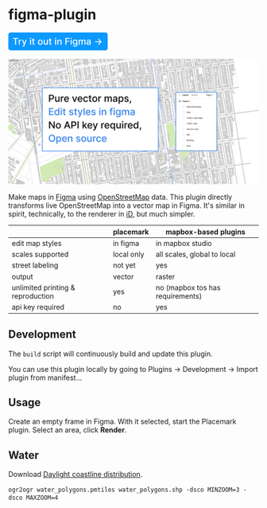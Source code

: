 # figma-plugin

<a href='https://www.figma.com/community/plugin/1189962635826293304/Placemark'><img src='./.media/try-it-out.png' width="200" alt='Try it out in figma'></a>

![Figma plugin preview](./.media/splash.png)

Make maps in [Figma](https://www.figma.com/) using [OpenStreetMap](https://www.openstreetmap.org/)
data. This plugin directly transforms live OpenStreetMap into a vector map in Figma.
It's similar in spirit, technically, to the renderer in [iD](https://github.com/openstreetmap/iD),
but much simpler.

|                                   | **placemark** | **mapbox-based plugins**         |
| --------------------------------- | ------------- | -------------------------------- |
| edit map styles                   | in figma      | in mapbox studio                 |
| scales supported                  | local only    | all scales, global to local      |
| street labeling                   | not yet       | yes                              |
| output                            | vector        | raster                           |
| unlimited printing & reproduction | yes           | no (mapbox tos has requirements) |
| api key required                  | no            | yes                              |

## Development

The `build` script will continuously build and update this plugin.

You can use this plugin locally by going
to Plugins → Development → Import plugin from manifest…

## Usage

Create an empty frame in Figma. With it selected, start the Placemark plugin.
Select an area, click **Render**.

## Water

Download [Daylight coastline distribution](https://daylightmap.org/coastlines.html).

```
ogr2ogr water_polygons.pmtiles water_polygons.shp -dsco MINZOOM=3 -dsco MAXZOOM=4
```
